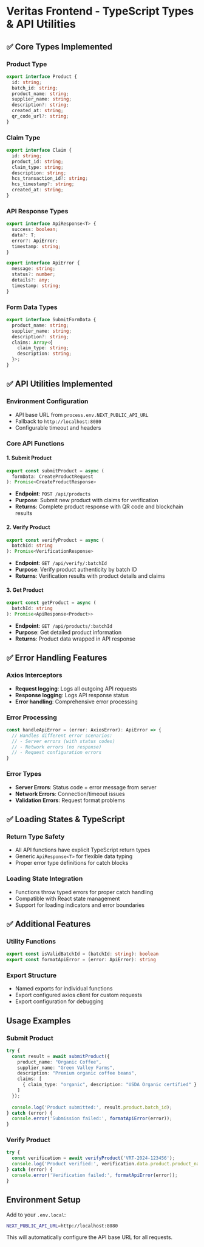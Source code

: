 # Veritas Frontend - TypeScript Types & API Utilities

## ✅ Core Types Implemented

### Product Type
```typescript
export interface Product {
  id: string;
  batch_id: string;
  product_name: string;
  supplier_name: string;
  description?: string;
  created_at: string;
  qr_code_url?: string;
}
```

### Claim Type  
```typescript
export interface Claim {
  id: string;
  product_id: string;
  claim_type: string;
  description: string;
  hcs_transaction_id?: string;
  hcs_timestamp?: string;
  created_at: string;
}
```

### API Response Types
```typescript
export interface ApiResponse<T> {
  success: boolean;
  data?: T;
  error?: ApiError;
  timestamp: string;
}

export interface ApiError {
  message: string;
  status?: number;
  details?: any;
  timestamp: string;
}
```

### Form Data Types
```typescript
export interface SubmitFormData {
  product_name: string;
  supplier_name: string;
  description?: string;
  claims: Array<{
    claim_type: string;
    description: string;
  }>;
}
```

## ✅ API Utilities Implemented

### Environment Configuration
- API base URL from `process.env.NEXT_PUBLIC_API_URL` 
- Fallback to `http://localhost:8080`
- Configurable timeout and headers

### Core API Functions

#### 1. Submit Product
```typescript
export const submitProduct = async (
  formData: CreateProductRequest
): Promise<CreateProductResponse>
```
- **Endpoint**: `POST /api/products`
- **Purpose**: Submit new product with claims for verification
- **Returns**: Complete product response with QR code and blockchain results

#### 2. Verify Product  
```typescript
export const verifyProduct = async (
  batchId: string
): Promise<VerificationResponse>
```
- **Endpoint**: `GET /api/verify/:batchId`
- **Purpose**: Verify product authenticity by batch ID
- **Returns**: Verification results with product details and claims

#### 3. Get Product
```typescript
export const getProduct = async (
  batchId: string
): Promise<ApiResponse<Product>>
```
- **Endpoint**: `GET /api/products/:batchId`
- **Purpose**: Get detailed product information
- **Returns**: Product data wrapped in API response

## ✅ Error Handling Features

### Axios Interceptors
- **Request logging**: Logs all outgoing API requests
- **Response logging**: Logs API response status
- **Error handling**: Comprehensive error processing

### Error Processing
```typescript
const handleApiError = (error: AxiosError): ApiError => {
  // Handles different error scenarios:
  // - Server errors (with status codes)
  // - Network errors (no response)  
  // - Request configuration errors
}
```

### Error Types
- **Server Errors**: Status code + error message from server
- **Network Errors**: Connection/timeout issues  
- **Validation Errors**: Request format problems

## ✅ Loading States & TypeScript

### Return Type Safety
- All API functions have explicit TypeScript return types
- Generic `ApiResponse<T>` for flexible data typing
- Proper error type definitions for catch blocks

### Loading State Integration
- Functions throw typed errors for proper catch handling
- Compatible with React state management
- Support for loading indicators and error boundaries

## ✅ Additional Features

### Utility Functions
```typescript
export const isValidBatchId = (batchId: string): boolean
export const formatApiError = (error: ApiError): string
```

### Export Structure
- Named exports for individual functions
- Export configured axios client for custom requests
- Export configuration for debugging

## Usage Examples

### Submit Product
```typescript
try {
  const result = await submitProduct({
    product_name: "Organic Coffee",
    supplier_name: "Green Valley Farms",
    description: "Premium organic coffee beans",
    claims: [
      { claim_type: "organic", description: "USDA Organic certified" }
    ]
  });
  
  console.log('Product submitted:', result.product.batch_id);
} catch (error) {
  console.error('Submission failed:', formatApiError(error));
}
```

### Verify Product
```typescript
try {
  const verification = await verifyProduct('VRT-2024-123456');
  console.log('Product verified:', verification.data.product.product_name);
} catch (error) {
  console.error('Verification failed:', formatApiError(error));
}
```

## Environment Setup

Add to your `.env.local`:
```bash
NEXT_PUBLIC_API_URL=http://localhost:8080
```

This will automatically configure the API base URL for all requests.